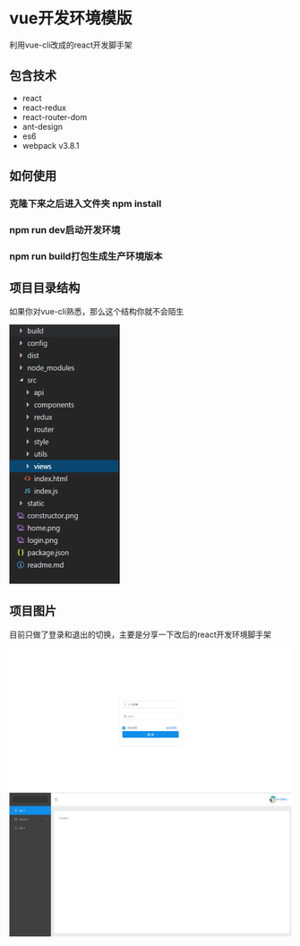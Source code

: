 # vue开发环境模版

利用vue-cli改成的react开发脚手架

## 包含技术
- react
- react-redux
- react-router-dom
- ant-design
- es6
- webpack v3.8.1

## 如何使用

### 克隆下来之后进入文件夹 npm install

### npm run dev启动开发环境

### npm run build打包生成生产环境版本

## 项目目录结构
如果你对vue-cli熟悉，那么这个结构你就不会陌生

![目录结构](./constructor.png)

## 项目图片

目前只做了登录和退出的切换，主要是分享一下改后的react开发环境脚手架

![登录页面](./login.png)
![登录之后页面](./home.png)
